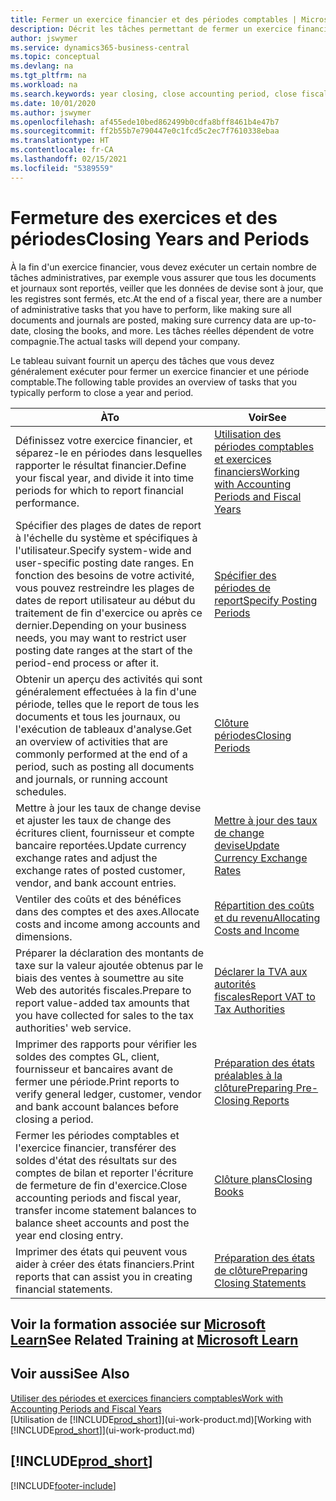 ```yaml
---
title: Fermer un exercice financier et des périodes comptables | Microsoft Docs
description: Décrit les tâches permettant de fermer un exercice financier ou une période comptable, par exemple, en vérifiant que les documents et les journaux sont reportés et en vérifiant les soldes bancaires.
author: jswymer
ms.service: dynamics365-business-central
ms.topic: conceptual
ms.devlang: na
ms.tgt_pltfrm: na
ms.workload: na
ms.search.keywords: year closing, close accounting period, close fiscal year, bank account detailed trial balance
ms.date: 10/01/2020
ms.author: jswymer
ms.openlocfilehash: af455ede10bed862499b0cdfa8bff8461b4e47b7
ms.sourcegitcommit: ff2b55b7e790447e0c1fcd5c2ec7f7610338ebaa
ms.translationtype: HT
ms.contentlocale: fr-CA
ms.lasthandoff: 02/15/2021
ms.locfileid: "5389559"
---
```

# <a name="closing-years-and-periods"></a><span data-ttu-id="18046-103">Fermeture des exercices et des périodes</span><span class="sxs-lookup"><span data-stu-id="18046-103">Closing Years and Periods</span></span>

<span data-ttu-id="18046-104">À la fin d'un exercice financier, vous devez exécuter un certain nombre de tâches administratives, par exemple vous assurer que tous les documents et journaux sont reportés, veiller que les données de devise sont à jour, que les registres sont fermés, etc.</span><span class="sxs-lookup"><span data-stu-id="18046-104">At the end of a fiscal year, there are a number of administrative tasks that you have to perform, like making sure all documents and journals are posted, making sure currency data are up-to-date, closing the books, and more.</span></span> <span data-ttu-id="18046-105">Les tâches réelles dépendent de votre compagnie.</span><span class="sxs-lookup"><span data-stu-id="18046-105">The actual tasks will depend your company.</span></span>

<span data-ttu-id="18046-106">Le tableau suivant fournit un aperçu des tâches que vous devez généralement exécuter pour fermer un exercice financier et une période comptable.</span><span class="sxs-lookup"><span data-stu-id="18046-106">The following table provides an overview of tasks that you typically perform to close a year and period.</span></span>

| <span data-ttu-id="18046-107">À</span><span class="sxs-lookup"><span data-stu-id="18046-107">To</span></span> | <span data-ttu-id="18046-108">Voir</span><span class="sxs-lookup"><span data-stu-id="18046-108">See</span></span> |
| --- | --- |
| <span data-ttu-id="18046-109">Définissez votre exercice financier, et séparez-le en périodes dans lesquelles rapporter le résultat financier.</span><span class="sxs-lookup"><span data-stu-id="18046-109">Define your fiscal year, and divide it into time periods for which to report financial performance.</span></span> | [<span data-ttu-id="18046-110">Utilisation des périodes comptables et exercices financiers</span><span class="sxs-lookup"><span data-stu-id="18046-110">Working with Accounting Periods and Fiscal Years</span></span>](finance-accounting-periods-and-fiscal-years.md)|
| <span data-ttu-id="18046-111">Spécifier des plages de dates de report à l'échelle du système et spécifiques à l'utilisateur.</span><span class="sxs-lookup"><span data-stu-id="18046-111">Specify system-wide and user-specific posting date ranges.</span></span> <span data-ttu-id="18046-112">En fonction des besoins de votre activité, vous pouvez restreindre les plages de dates de report utilisateur au début du traitement de fin d'exercice ou après ce dernier.</span><span class="sxs-lookup"><span data-stu-id="18046-112">Depending on your business needs, you may want to restrict user posting date ranges at the start of the period-end process or after it.</span></span> |[<span data-ttu-id="18046-113">Spécifier des périodes de report</span><span class="sxs-lookup"><span data-stu-id="18046-113">Specify Posting Periods</span></span>](finance-how-specify-posting-periods.md) |
| <span data-ttu-id="18046-114">Obtenir un aperçu des activités qui sont généralement effectuées à la fin d'une période, telles que le report de tous les documents et tous les journaux, ou l'exécution de tableaux d'analyse.</span><span class="sxs-lookup"><span data-stu-id="18046-114">Get an overview of activities that are commonly performed at the end of a period, such as posting all documents and journals, or running account schedules.</span></span> |[<span data-ttu-id="18046-115">Clôture périodes</span><span class="sxs-lookup"><span data-stu-id="18046-115">Closing Periods</span></span>](year-how-complete-period-end-processes.md) |
| <span data-ttu-id="18046-116">Mettre à jour les taux de change devise et ajuster les taux de change des écritures client, fournisseur et compte bancaire reportées.</span><span class="sxs-lookup"><span data-stu-id="18046-116">Update currency exchange rates and adjust the exchange rates of posted customer, vendor, and bank account entries.</span></span> |[<span data-ttu-id="18046-117">Mettre à jour des taux de change devise</span><span class="sxs-lookup"><span data-stu-id="18046-117">Update Currency Exchange Rates</span></span>](finance-how-update-currencies.md) |
| <span data-ttu-id="18046-118">Ventiler des coûts et des bénéfices dans des comptes et des axes.</span><span class="sxs-lookup"><span data-stu-id="18046-118">Allocate costs and income among accounts and dimensions.</span></span> |[<span data-ttu-id="18046-119">Répartition des coûts et du revenu</span><span class="sxs-lookup"><span data-stu-id="18046-119">Allocating Costs and Income</span></span>](year-allocate-costs-income.md) |
| <span data-ttu-id="18046-120">Préparer la déclaration des montants de taxe sur la valeur ajoutée obtenus par le biais des ventes à soumettre au site Web des autorités fiscales.</span><span class="sxs-lookup"><span data-stu-id="18046-120">Prepare to report value-added tax amounts that you have collected for sales to the tax authorities' web service.</span></span> |[<span data-ttu-id="18046-121">Déclarer la TVA aux autorités fiscales</span><span class="sxs-lookup"><span data-stu-id="18046-121">Report VAT to Tax Authorities</span></span>](finance-how-report-vat.md)|
| <span data-ttu-id="18046-122">Imprimer des rapports pour vérifier les soldes des comptes GL, client, fournisseur et bancaires avant de fermer une période.</span><span class="sxs-lookup"><span data-stu-id="18046-122">Print reports to verify general ledger, customer, vendor and bank account balances before closing a period.</span></span> |[<span data-ttu-id="18046-123">Préparation des états préalables à la clôture</span><span class="sxs-lookup"><span data-stu-id="18046-123">Preparing Pre-Closing Reports</span></span>](year-prepare-preclose-reports.md) |
| <span data-ttu-id="18046-124">Fermer les périodes comptables et l'exercice financier, transférer des soldes d'état des résultats sur des comptes de bilan et reporter l'écriture de fermeture de fin d'exercice.</span><span class="sxs-lookup"><span data-stu-id="18046-124">Close accounting periods and fiscal year, transfer income statement balances to balance sheet accounts and post the year end closing entry.</span></span> |[<span data-ttu-id="18046-125">Clôture plans</span><span class="sxs-lookup"><span data-stu-id="18046-125">Closing Books</span></span>](year-close-books.md) |
| <span data-ttu-id="18046-126">Imprimer des états qui peuvent vous aider à créer des états financiers.</span><span class="sxs-lookup"><span data-stu-id="18046-126">Print reports that can assist you in creating financial statements.</span></span> |[<span data-ttu-id="18046-127">Préparation des états de clôture</span><span class="sxs-lookup"><span data-stu-id="18046-127">Preparing Closing Statements</span></span>](year-prepare-close-statement.md) |

## <a name="see-related-training-at-microsoft-learn"></a><span data-ttu-id="18046-128">Voir la formation associée sur [Microsoft Learn](/learn/modules/close-fiscal-year-dynamics-365-business-central/index)</span><span class="sxs-lookup"><span data-stu-id="18046-128">See Related Training at [Microsoft Learn](/learn/modules/close-fiscal-year-dynamics-365-business-central/index)</span></span>

## <a name="see-also"></a><span data-ttu-id="18046-129">Voir aussi</span><span class="sxs-lookup"><span data-stu-id="18046-129">See Also</span></span>

[<span data-ttu-id="18046-130">Utiliser des périodes et exercices financiers comptables</span><span class="sxs-lookup"><span data-stu-id="18046-130">Work with Accounting Periods and Fiscal Years</span></span>](finance-accounting-periods-and-fiscal-years.md)  
<span data-ttu-id="18046-131">[Utilisation de [!INCLUDE[prod_short](includes/prod_short.md)]](ui-work-product.md)</span><span class="sxs-lookup"><span data-stu-id="18046-131">[Working with [!INCLUDE[prod_short](includes/prod_short.md)]](ui-work-product.md)</span></span>

## [!INCLUDE[prod_short](includes/free_trial_md.md)]  


[!INCLUDE[footer-include](includes/footer-banner.md)]
